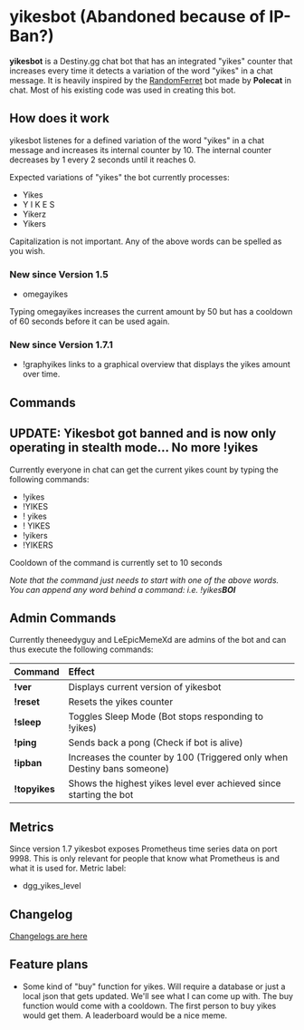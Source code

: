 # yikesbot (Abandoned because of IP-Ban?)

**yikesbot** is a Destiny.gg chat bot that has an integrated "yikes" counter that increases every time it detects a variation of the word "yikes" in a chat message. It is heavily inspired by the [RandomFerret](https://github.com/voloshink/FerretBot) bot made by **Polecat** in chat. Most of his existing code was used in creating this bot.

## How does it work

yikesbot listenes for a defined variation of the word "yikes" in a chat message and increases its internal counter by 10. The internal counter decreases by 1 every 2 seconds until it reaches 0.

Expected variations of "yikes" the bot currently processes:


- Yikes
- Y I K E S
- Yikerz
- Yikers

Capitalization is not important. Any of the above words can be spelled as you wish.

### New since Version 1.5

- omegayikes

Typing omegayikes increases the current amount by 50 but has a cooldown of 60 seconds before it can be used again.

### New since Version 1.7.1

- !graphyikes links to a graphical overview that displays the yikes amount over time.

## Commands

## **UPDATE**: Yikesbot got banned and is now only operating in stealth mode... No more !yikes

Currently everyone in chat can get the current yikes count by typing the following commands:

- !yikes
- !YIKES
- ! yikes
- ! YIKES
- !yikers
- !YIKERS

Cooldown of the command is currently set to 10 seconds

*Note that the command just needs to start with one of the above words. You can append any word behind a command: i.e. !yikes**BOI***

## Admin Commands

Currently theneedyguy and LeEpicMemeXd are admins of the bot and can thus execute the following commands:

| Command         | Effect                                                                  |
| ----------      |:----------------------------------------------------------------------- |
| **!ver**        | Displays current version of yikesbot                                    |
| **!reset**      | Resets the yikes counter                                                |
| **!sleep**      | Toggles Sleep Mode (Bot stops responding to !yikes)                     |
| **!ping**       | Sends back a pong (Check if bot is alive)                               |
| **!ipban**      | Increases the counter by 100 (Triggered only when Destiny bans someone) |
| **!topyikes**   | Shows the highest yikes level ever achieved since starting the bot      |

## Metrics

Since version 1.7 yikesbot exposes Prometheus time series data on port 9998. This is only relevant for people that know what Prometheus is and what it is used for.
Metric label:

- dgg_yikes_level

## Changelog

[Changelogs are here](https://github.com/theneedyguy/yikesbot/blob/master/CHANGELOG.md)

## Feature plans

- Some kind of "buy" function for yikes. Will require a database or just a local json that gets updated. We'll see what I can come up with.
The buy function would come with a cooldown. The first person to buy yikes would get them. A leaderboard would be a nice meme.
